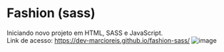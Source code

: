 # Fashion (sass)
Iniciando novo projeto em HTML, SASS e JavaScript.<br>
Link de acesso: https://dev-marcioreis.github.io/fashion-sass/
![image](https://user-images.githubusercontent.com/122680054/218155057-4a0f7c90-74ec-4cd9-84fa-cf0a8fef6fe2.png)


